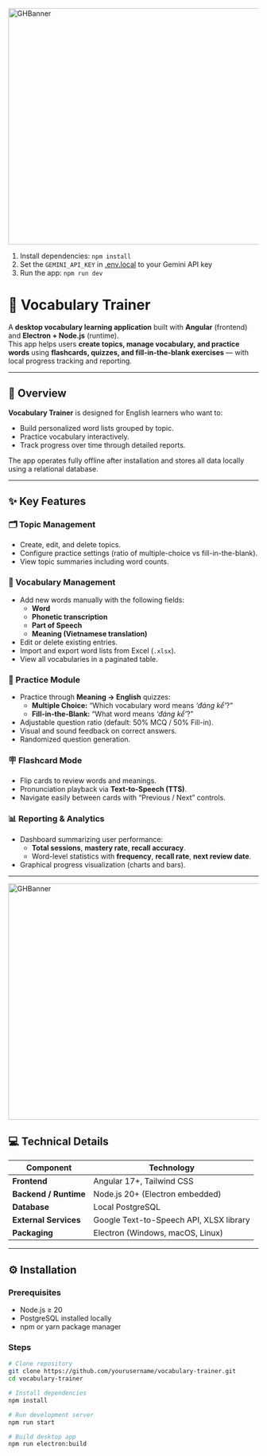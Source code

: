 
<img width="1200" height="475" alt="GHBanner" src="https://firebasestorage.googleapis.com/v0/b/vietfurniture-38c34.appspot.com/o/image%2FScreenshot%20(136).png?alt=media&token=690c39fe-3d2c-4e78-a38e-a26e1bafa845" />

1. Install dependencies: `npm install`
2. Set the `GEMINI_API_KEY` in [.env.local](.env.local) to your Gemini API key
3. Run the app: `npm run dev`
# 📘 Vocabulary Trainer

A **desktop vocabulary learning application** built with **Angular** (frontend) and **Electron + Node.js** (runtime).  
This app helps users **create topics, manage vocabulary, and practice words** using **flashcards, quizzes, and fill-in-the-blank exercises** — with local progress tracking and reporting.

---

## 🧭 Overview

**Vocabulary Trainer** is designed for English learners who want to:
- Build personalized word lists grouped by topic.
- Practice vocabulary interactively.
- Track progress over time through detailed reports.

The app operates fully offline after installation and stores all data locally using a relational database.

---

## ✨ Key Features

### 🗂️ Topic Management
- Create, edit, and delete topics.
- Configure practice settings (ratio of multiple-choice vs fill-in-the-blank).
- View topic summaries including word counts.

### 🧠 Vocabulary Management
- Add new words manually with the following fields:
  - **Word**
  - **Phonetic transcription**
  - **Part of Speech**
  - **Meaning (Vietnamese translation)**
- Edit or delete existing entries.
- Import and export word lists from Excel (`.xlsx`).
- View all vocabularies in a paginated table.

### 🎯 Practice Module
- Practice through **Meaning → English** quizzes:
  - **Multiple Choice:** “Which vocabulary word means *‘đáng kể’*?”
  - **Fill-in-the-Blank:** “What word means *‘đáng kể’*?”
- Adjustable question ratio (default: 50% MCQ / 50% Fill-in).
- Visual and sound feedback on correct answers.
- Randomized question generation.

### 🪧 Flashcard Mode
- Flip cards to review words and meanings.
- Pronunciation playback via **Text-to-Speech (TTS)**.
- Navigate easily between cards with “Previous / Next” controls.

### 📊 Reporting & Analytics
- Dashboard summarizing user performance:
  - **Total sessions**, **mastery rate**, **recall accuracy**.
  - Word-level statistics with **frequency**, **recall rate**, **next review date**.
- Graphical progress visualization (charts and bars).

---
<img width="1200" height="475" alt="GHBanner" src="https://firebasestorage.googleapis.com/v0/b/vietfurniture-38c34.appspot.com/o/image%2FScreenshot%20(137).png?alt=media&token=aa2b2d96-e0a1-47c8-8fea-646ca678c609" />

## 💻 Technical Details

| Component | Technology |
|------------|-------------|
| **Frontend** | Angular 17+, Tailwind CSS |
| **Backend / Runtime** | Node.js 20+ (Electron embedded) |
| **Database** | Local PostgreSQL |
| **External Services** | Google Text-to-Speech API, XLSX library |
| **Packaging** | Electron (Windows, macOS, Linux) |

---

## ⚙️ Installation

### Prerequisites
- Node.js ≥ 20
- PostgreSQL installed locally
- npm or yarn package manager

### Steps
```bash
# Clone repository
git clone https://github.com/yourusername/vocabulary-trainer.git
cd vocabulary-trainer

# Install dependencies
npm install

# Run development server
npm run start

# Build desktop app
npm run electron:build
